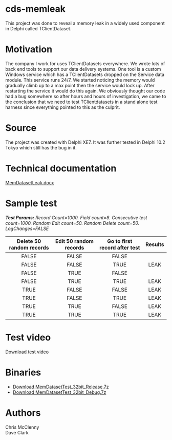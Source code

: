 # cds-memleak
This project was done to reveal a memory leak in a widely used component in Delphi called TClientDataset.  

# Motivation
The company I work for uses TClientDatasets everywhere.  We wrote lots of back end tools to support our data delivery systems.  One tool is a custom Windows service which has a TClientDatasets dropped on the Service data module.  This service runs 24/7.  We started noticing the memory would gradually climb up to a max point then the service would lock up.  After restarting the service it would do this again.  We obviously thought our code had a bug somewhere so after hours and hours of investigation, we came to the conclusion that we need to test TClientdatasets in a stand alone test harness since everything pointed to this as the culprit.

# Source
The project was created with Delphi XE7.  It was further tested in Delphi 10.2 Tokyo which still has the bug in it.

# Technical documentation
[MemDatasetLeak.docx](./Documentation/MemDatasetLeak.docx)

# Sample test
*<b>Test Params:</b> Record Count=1000. Field count=8.  Consecutive test count=1000.  Random Edit count=50. 
Random Delete count=50. LogChanges=FALSE*

 Delete 50 random records | Edit 50 random records | Go to first record after test | Results           
 :--------------: | :--------------: | :-------------------: | :---------: 
 FALSE | FALSE | FALSE
 FALSE | FALSE | TRUE | LEAK
 FALSE | TRUE | FALSE |            
 FALSE | TRUE | TRUE | LEAK     
 TRUE | FALSE | FALSE | LEAK     
 TRUE | FALSE | TRUE | LEAK     
 TRUE | TRUE | FALSE | LEAK     
 TRUE | TRUE | TRUE | LEAK     

# Test video
[Download test video](https://github.com/squashbrain/cds-memleak/raw/master/Documentation/CDSMemTeakTest1.mp4)

# Binaries
* [Download MemDatasetTest_32bit_Release.7z](https://github.com/squashbrain/cds-memleak/raw/master/TestHarness/Win32/Release/MemDatasetTest_32bit_Release.7z)
* [Download MemDatasetTest_32bit_Debug.7z](https://github.com/squashbrain/cds-memleak/raw/master/TestHarness/Win32/Debug/MemDatasetTest_32bit_Debug.7z)

# Authors
Chris McClenny<br>
Dave Clark

